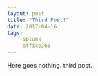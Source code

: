 ```yaml
---
layout: post
title: "Third Post!"
date: 2017-04-16
tags:
    -splunk
    -office365
---
```


Here goes nothing. third post.